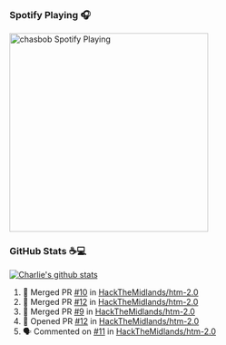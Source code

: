 ### Spotify Playing 🎧

[<img src="https://novatorem.chasbob.vercel.app/api/spotify" alt="chasbob Spotify Playing" width="350" />](https://open.spotify.com/user/charlie2026)

### GitHub Stats :coffee::computer:

[![Charlie's github stats](https://github-readme-stats-six-tau.vercel.app/api?username=chasbob)](https://github.com/anuraghazra/github-readme-stats)

<!--START_SECTION:activity-->
1. 🎉 Merged PR [#10](https://github.com//HackTheMidlands/htm-2.0/pull/10) in [HackTheMidlands/htm-2.0](https://github.com//HackTheMidlands/htm-2.0)
2. 🎉 Merged PR [#12](https://github.com//HackTheMidlands/htm-2.0/pull/12) in [HackTheMidlands/htm-2.0](https://github.com//HackTheMidlands/htm-2.0)
3. 🎉 Merged PR [#9](https://github.com//HackTheMidlands/htm-2.0/pull/9) in [HackTheMidlands/htm-2.0](https://github.com//HackTheMidlands/htm-2.0)
4. 💪 Opened PR [#12](https://github.com//HackTheMidlands/htm-2.0/pull/12) in [HackTheMidlands/htm-2.0](https://github.com//HackTheMidlands/htm-2.0)
5. 🗣 Commented on [#11](https://github.com//HackTheMidlands/htm-2.0/issues/11) in [HackTheMidlands/htm-2.0](https://github.com//HackTheMidlands/htm-2.0)
<!--END_SECTION:activity-->
